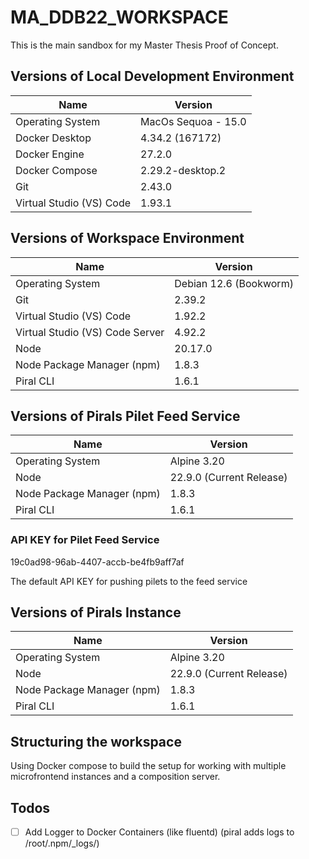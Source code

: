 # MA_DDB22_WORKSPACE
This is the main sandbox for my Master Thesis Proof of Concept.

## Versions of Local Development Environment
| Name                       | Version                        |
|-------------------------   |-----------------------------   |
| Operating System           | MacOs Sequoa - 15.0            |
| Docker Desktop             | 4.34.2 (167172)                |
| Docker Engine              | 27.2.0                         |
| Docker Compose             | 2.29.2-desktop.2               |
| Git                        | 2.43.0                         |
| Virtual Studio (VS) Code   | 1.93.1                         |

## Versions of Workspace Environment
| Name                              | Version                        |
|--------------------------------   |-----------------------------   |
| Operating System                  | Debian 12.6 (Bookworm)         |
| Git                               | 2.39.2                         |
| Virtual Studio (VS) Code          | 1.92.2                         |
| Virtual Studio (VS) Code Server   | 4.92.2                         |
| Node                              | 20.17.0                        |
| Node Package Manager (npm)        | 1.8.3                          |
| Piral CLI                         | 1.6.1                          |

## Versions of Pirals Pilet Feed Service
| Name                              | Version                        |
|--------------------------------   |-----------------------------   |
| Operating System                  | Alpine 3.20                    |
| Node                              | 22.9.0 (Current Release)       |
| Node Package Manager (npm)        | 1.8.3                          |
| Piral CLI                         | 1.6.1                          |

### API KEY for Pilet Feed Service
19c0ad98-96ab-4407-accb-be4fb9aff7af

The default API KEY for pushing pilets to the feed service
## Versions of Pirals Instance
| Name                              | Version                        |
|--------------------------------   |-----------------------------   |
| Operating System                  | Alpine 3.20                    |
| Node                              | 22.9.0 (Current Release)       |
| Node Package Manager (npm)        | 1.8.3                          |
| Piral CLI                         | 1.6.1                          |

## Structuring the workspace
Using Docker compose to build the setup for working with multiple microfrontend instances and a composition server.


## Todos
- [ ] Add Logger to Docker Containers (like fluentd)
        (piral adds logs to /root/.npm/_logs/)